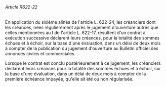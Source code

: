 ###### Article R622-22

En application du sixième alinéa de l'article L. 622-24, les créanciers dont les créances, nées régulièrement après le jugement d'ouverture autres que celles mentionnées au I de l'article L. 622-17, résultent d'un contrat à exécution successive déclarent leurs créances, pour la totalité des sommes échues et à échoir, sur la base d'une évaluation, dans un délai de deux mois à compter de la publication du jugement d'ouverture au Bulletin officiel des annonces civiles et commerciales.

Lorsque le contrat est conclu postérieurement à ce jugement, les créanciers déclarent leurs créances pour la totalité des sommes échues et à échoir, sur la base d'une évaluation, dans un délai de deux mois à compter de la première échéance impayée, qu'elle ait été ou non régularisée.

